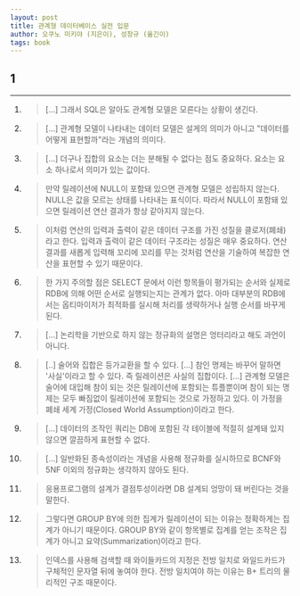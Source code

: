 ```yaml
---
layout: post
title: 관계형 데이터베이스 실전 입문
author: 오쿠노 미키야 (지은이), 성창규 (옮긴이)
tags: book
---
```


## 1


----

1. > [...] 그래서 SQL은 알아도 관계형 모델은 모른다는 상황이 생긴다.

2. > [...] 관계형 모델이 나타내는 데이터 모델은 설게의 의미가 아니고 "데이터를 어떻게 표현할까"라는 개념의 의미다.

3. > [...] 더구나 집합의 요소는 더는 분해될 수 없다는 점도 중요하다. 요소는 요소 하나로서 의미가 있는 값이다.

4. > 만약 릴레이션에 NULL이 포함돼 있으면 관계형 모델은 성립하지 않는다. NULL은 값을 모르는 상태를 나타내는 표식이다. 따라서 NULL이 포함돼 있으면 릴레이션 연산 결과가 항상 같아지지 않는다.

5. > 이처럼 연산의 입력과 출력이 같은 데이터 구조를 가진 성질을 클로저(폐쇄)라고 한다. 입력과 출력이 같은 데이터 구조라는 성질은 매우 중요하다. 연산 결과를 새롭게 입력해 꼬리에 꼬리를 무는 것처럼 연산을 기술하여 복잡한 연산을 표현할 수 있기 때문이다.

6. > 한 가지 주의할 점은 SELECT 문에서 이런 항목들이 평가되는 순서와 실제로 RDB에 의해 어떤 순서로 실행되는지는 관계가 없다. 아마 대부분의 RDB에서는 옵티마이저가 최적화를 실시해 처리를 생략하거나 실행 순서를 바꾸게 된다.

7. > [...] 논리학을 기반으로 하지 않는 정규화의 설명은 엉터리라고 해도 과언이 아니다.

8. > [..] 술어와 집합은 등가교환을 할 수 있다. [...] 참인 명제는 바꾸어 말하면 '사실'이라고 할 수 있다. 즉 릴레이션은 사실의 집합이다. [...] 관계형 모델은 술어에 대입해 참이 되는 것은 릴레이션에 포함되는 튜플뿐이며 참이 되는 명제는 모두 빠짐없이 릴레이션에 포함되는 것으로 가정하고 있다. 이 가정을 폐쇄 세계 가정(Closed World Assumption)이라고 한다.

9. > [...] 데이터의 조작인 쿼리는 DB에 포함된 각 테이블에 적절히 설계돼 있지 않으면 깔끔하게 표현할 수 없다.

10. > [...] 일반화된 종속성이라는 개념을 사용해 정규화를 실시하므로 BCNF와 5NF 이외의 정규화는 생각하지 않아도 된다.

11. > 응용프로그램의 설계가 결점투성이라면 DB 설계되 엉망이 돼 버린다는 것을 말한다.

12. > 그렇다면 GROUP BY에 의한 집계가 릴레이션이 되는 이유는 정확하게는 집계가 아니기 때문이다. GROUP BY와 같이 항목별로 집계를 얻는 조작은 집계가 아니고 요약(Summarization)이라고 한다.

13. > 인덱스를 사용해 검색할 때 와이들카드의 지정은 전방 일치로 와일드카드가 구체적인 문자열 뒤에 놓여야 한다. 전방 일치여야 하는 이유는 B+ 트리의 물리적인 구조 때문이다.

